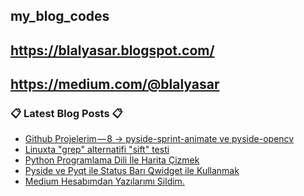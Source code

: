 ## my_blog_codes
## https://blalyasar.blogspot.com/
## https://medium.com/@blalyasar

### 📋 Latest Blog Posts 📋

<!-- BLOG-POST-LIST:START -->
- [Github Projelerim — 8 -> pyside-sprint-animate ve  pyside-opencv](http://feedproxy.google.com/~r/blalyasar-programlama/~3/91gF5bvHTMI/github-projelerim8-pyside-sprint.html)
- [Linuxta "grep" alternatifi "sift" testi](http://feedproxy.google.com/~r/blalyasar-programlama/~3/Vq6g_Nw7m64/linuxta-grep-alternatifi-sift-testi.html)
- [Python Programlama Dili İle Harita Çizmek](http://feedproxy.google.com/~r/blalyasar-programlama/~3/iRdHpmyWHbE/python-programlama-dili-ile-harita.html)
- [Pyside ve Pyqt ile  Status Barı  Qwidget ile Kullanmak](http://feedproxy.google.com/~r/blalyasar-programlama/~3/H0cfWLkaG2Q/pyside-ve-pyqt-ile-status-bar-qwidget.html)
- [Medium Hesabımdan Yazılarımı Sildim.](http://feedproxy.google.com/~r/blalyasar-programlama/~3/Ndi3X4m-NMk/medium-hesabmdan-yazlarm-sildim.html)
<!-- BLOG-POST-LIST:END -->
